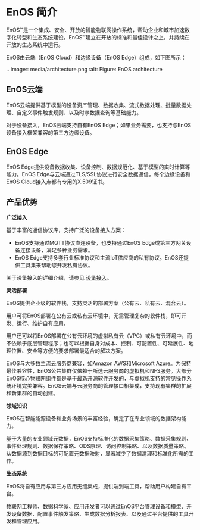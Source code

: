 # EnOS 简介

EnOS™是一个集成、安全、开放的智能物联网操作系统，帮助企业和城市加速数字化转型和生态系统建设。EnOS™建立在开放的标准和最佳设计之上，并持续在开放的生态系统中运行。

EnOS由云端（EnOS Cloud）和边缘设备（EnOS Edge）组成，如下图所示：

.. image:: media/architecture.png
   :alt: Figure: EnOS architecture
   

## EnOS云端

EnOS云端提供基于模型的设备资产管理、数据收集、流式数据处理、批量数据处理、自定义事件触发规则、以及时序数据查询等基础能力。

对于设备接入，EnOS云端支持自有EnOS Edge；如果业务需要，也支持与EnOS设备接入框架兼容的第三方边缘设备。

## EnOS Edge

EnOS Edge提供设备数据收集、设备控制、数据规范化、基于模型的实时计算等能力。EnOS Edge与云端通过TLS/SSL协议进行安全数据通信，每个边缘设备和EnOS Cloud接入点都有专用的X.509证书。

## 产品优势

**广泛接入**

基于丰富的通信协议库，支持广泛的设备接入方案：
- EnOS支持通过MQTT协议直连设备，也支持通过EnOS Edge或第三方网关设备连接设备，满足多种业务需求。
- EnOS Edge支持多套行业标准协议和主流IoT供应商的私有协议。EnOS还提供工具集来帮助您开发私有协议。

关于设备接入的详细介绍，请参见 [设备接入](/docs/device-connection/zh_CN/2.0.9/device_management_overview.html)。

**灵活部署**

EnOS提供企业级的软件栈，支持灵活的部署方案（公有云、私有云、混合云）。

用户可将EnOS部署在公有云或私有云环境中，无需管理复杂的软件栈，即可开发、运行、维护自有应用。

用户还可以将EnOS部署在公有云环境的虚拟私有云（VPC）或私有云环境中，而不依赖于底层管理程序；也可以根据自身对成本、控制、可配置性、可延展性、地理位置、安全等方便的要求部署最适合的解决方案。

EnOS与大多数主流云服务商兼容，如Amazon AWS和Microsoft Azure。为保持最佳兼容性，EnOS公共集群仅依赖于所选云服务商的虚拟机和NFS服务。大部分EnOS核心物联网组件都是基于最新开源软件开发的，与虚拟机支持的常见操作系统环境完美兼容。EnOS云端与云服务商的管理接口相集成，支持现有集群的扩展和新集群的自动创建。


**领域知识**

EnOS在智能能源设备和业务场景的丰富经验，确定了在专业领域的数据架构能力。

基于大量的专业领域元数据，EnOS支持标准化的数据采集策略、数据采集规则、事件处理规则、数据保存策略、ODS原理、访问控制策略、以及数据质量策略。从数据源到数据目标的可配置元数据映射，显著减少了数据清理和标准化所需的工作。

**生态系统**

EnOS将自有应用与第三方应用无缝集成，提供端到端工具，帮助用户构建自有平台。

物联网工程师、数据科学家、应用开发者可以通过EnOS平台管理设备和模型、开发设备数据、配置事件触发策略、生成数据分析报表、以及通过平台提供的工具开发和管理应用。

<!--Need to add description about the end user, system admins and application users-->
